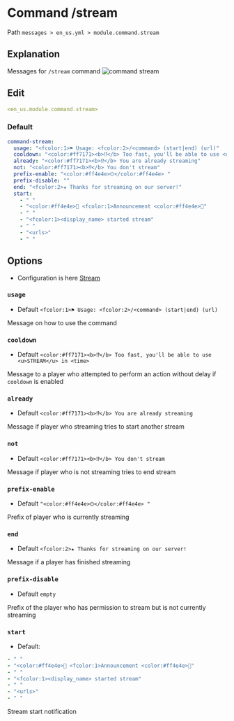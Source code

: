 # Command /stream
Path `messages > en_us.yml > module.command.stream`

## Explanation
Messages for `/stream` command
![command stream](/commandstream.png)

## Edit
```yaml
<en_us.module.command.stream>
```

### Default
```yaml
command-stream:
  usage: "<fcolor:1>⚑ Usage: <fcolor:2>/<command> (start|end) (url)"
  cooldown: "<color:#ff7171><b>⁉</b> Too fast, you'll be able to use <u>STREAM</u> in <time>"
  already: "<color:#ff7171><b>⁉</b> You are already streaming"
  not: "<color:#ff7171><b>⁉</b> You don't stream"
  prefix-enable: "<color:#ff4e4e>⏻</color:#ff4e4e> "
  prefix-disable: ""
  end: "<fcolor:2>★ Thanks for streaming on our server!"
  start:
    - " "
    - "<color:#ff4e4e>🔔 <fcolor:1>Announcement <color:#ff4e4e>🔔"
    - " "
    - "<fcolor:1><display_name> started stream"
    - " "
    - "<urls>"
    - " "
```

## Options

- Configuration is here [Stream](/en/config/module/command/command-stream/)

### `usage`
- Default `<fcolor:1>⚑ Usage: <fcolor:2>/<command> (start|end) (url)`

Message on how to use the command

### `cooldown`
- Default `<color:#ff7171><b>⁉</b> Too fast, you'll be able to use <u>STREAM</u> in <time>`

Message to a player who attempted to perform an action without delay if `cooldown` is enabled

### `already`
- Default `<color:#ff7171><b>⁉</b> You are already streaming`

Message if player who streaming tries to start another stream

### `not`
- Default `<color:#ff7171><b>⁉</b> You don't stream`

Message if player who is not streaming tries to end stream

### `prefix-enable`
- Default `"<color:#ff4e4e>⏻</color:#ff4e4e> "`

Prefix of player who is currently streaming

### `end`
- Default `<fcolor:2>★ Thanks for streaming on our server!`

Message if a player has finished streaming

### `prefix-disable`
- Default `empty`

Prefix of the player who has permission to stream but is not currently streaming

### `start`
- Default:
```yaml
- " "
- "<color:#ff4e4e>🔔 <fcolor:1>Announcement <color:#ff4e4e>🔔"
- " "
- "<fcolor:1><display_name> started stream"
- " "
- "<urls>"
- " "
```

Stream start notification
